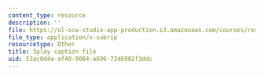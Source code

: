 ```yaml
---
content_type: resource
description: ''
file: https://ol-ocw-studio-app-production.s3.amazonaws.com/courses/res-6-006-video-demonstrations-in-lasers-and-optics-spring-2008/53ac0d4aaf409084a69673d6902f3ddc_AVn49LbYoB8.srt
file_type: application/x-subrip
resourcetype: Other
title: 3play caption file
uid: 53ac0d4a-af40-9084-a696-73d6902f3ddc
---
```

